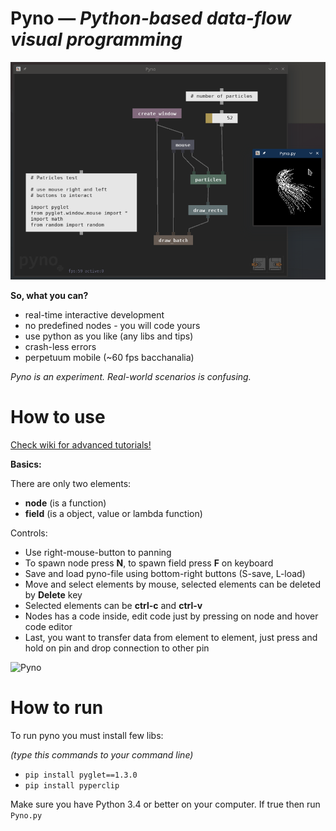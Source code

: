 # Pyno — *Python-based data-flow visual programming*
![Pyno](screenshots/particles.png)

**So, what you can?**
- real-time interactive development
- no predefined nodes - you will code yours 
- use python as you like (any libs and tips)
- crash-less errors
- perpetuum mobile (~60 fps bacchanalia)

*Pyno is an experiment. Real-world scenarios is confusing.*

# How to use

[Check wiki for advanced tutorials!](https://github.com/honix/Pyno/wiki)

**Basics:**

There are only two elements:
- **node** (is a function)
- **field** (is a object, value or lambda function)

Controls:
- Use right-mouse-button to panning
- To spawn node press **N**, to spawn field press **F** on keyboard
- Save and load pyno-file using bottom-right buttons (S-save, L-load)
- Move and select elements by mouse, selected elements can be deleted by **Delete** key
- Selected elements can be **ctrl-c** and **ctrl-v**
- Nodes has a code inside, edit code just by pressing on node and hover code editor
- Last, you want to transfer data from element to element, just press and hold on pin and drop connection to other pin

![Pyno](screenshots/edit.png)

# How to run
To run pyno you must install few libs:

*(type this commands to your command line)*

* ```pip install pyglet==1.3.0```
* ```pip install pyperclip```

Make sure you have Python 3.4 or better on your computer. If true then run ```Pyno.py```
